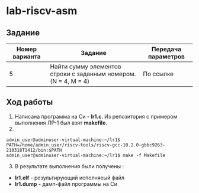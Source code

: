 # lab-riscv-asm

## Задание
| Номер варианта  | Задание | Передача параметров |
| --- | --- | --- |
| 5  | Найти сумму элементов строки с заданным номером. (N = 4, M = 4)  | По ссылке |

## Ход работы
1. Написана программа на Си - **lr1.c**. Из репозитория с примером выполнения ЛР-1 был взят **makefile**.
2. 
```
admin_user@adminuser-virtual-machine:~/lr1$ PATH=/home/admin_user/riscv-tools/riscv-gcc-10.2.0-gbbc9263-210318T1412/bin:$PATH
admin_user@adminuser-virtual-machine:~/lr1$ make -f Makefile
```
3. В результате выполнения были получены :
- **lr1.elf** - результирующий исполняеый файл
- **lr1.dump** - дамп-файл программы на Си